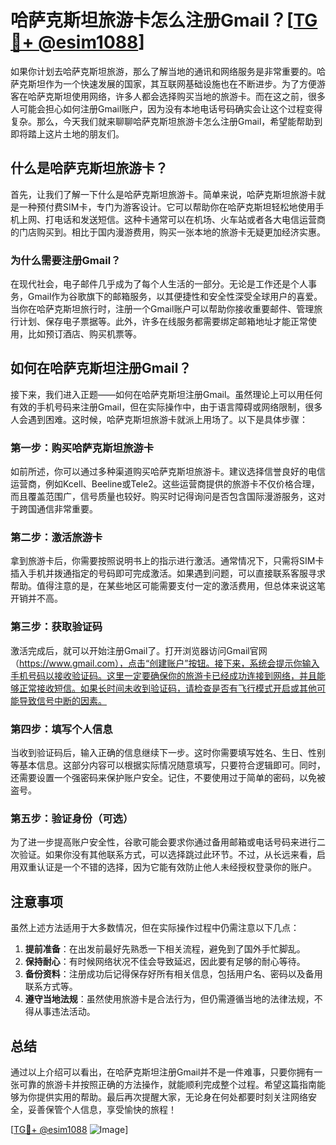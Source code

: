 # 哈萨克斯坦旅游卡怎么注册Gmail？[[TG💪+ @esim1088](https://t.me/s/esim1088)]

如果你计划去哈萨克斯坦旅游，那么了解当地的通讯和网络服务是非常重要的。哈萨克斯坦作为一个快速发展的国家，其互联网基础设施也在不断进步。为了方便游客在哈萨克斯坦使用网络，许多人都会选择购买当地的旅游卡。而在这之前，很多人可能会担心如何注册Gmail账户，因为没有本地电话号码确实会让这个过程变得复杂。那么，今天我们就来聊聊哈萨克斯坦旅游卡怎么注册Gmail，希望能帮助到即将踏上这片土地的朋友们。

## 什么是哈萨克斯坦旅游卡？

首先，让我们了解一下什么是哈萨克斯坦旅游卡。简单来说，哈萨克斯坦旅游卡就是一种预付费SIM卡，专门为游客设计。它可以帮助你在哈萨克斯坦轻松地使用手机上网、打电话和发送短信。这种卡通常可以在机场、火车站或者各大电信运营商的门店购买到。相比于国内漫游费用，购买一张本地的旅游卡无疑更加经济实惠。

### 为什么需要注册Gmail？

在现代社会，电子邮件几乎成为了每个人生活的一部分。无论是工作还是个人事务，Gmail作为谷歌旗下的邮箱服务，以其便捷性和安全性深受全球用户的喜爱。当你在哈萨克斯坦旅行时，注册一个Gmail账户可以帮助你接收重要邮件、管理旅行计划、保存电子票据等。此外，许多在线服务都需要绑定邮箱地址才能正常使用，比如预订酒店、购买机票等。

## 如何在哈萨克斯坦注册Gmail？

接下来，我们进入正题——如何在哈萨克斯坦注册Gmail。虽然理论上可以用任何有效的手机号码来注册Gmail，但在实际操作中，由于语言障碍或网络限制，很多人会遇到困难。这时候，哈萨克斯坦旅游卡就派上用场了。以下是具体步骤：

### 第一步：购买哈萨克斯坦旅游卡

如前所述，你可以通过多种渠道购买哈萨克斯坦旅游卡。建议选择信誉良好的电信运营商，例如Kcell、Beeline或Tele2。这些运营商提供的旅游卡不仅价格合理，而且覆盖范围广，信号质量也较好。购买时记得询问是否包含国际漫游服务，这对于跨国通信非常重要。

### 第二步：激活旅游卡

拿到旅游卡后，你需要按照说明书上的指示进行激活。通常情况下，只需将SIM卡插入手机并拨通指定的号码即可完成激活。如果遇到问题，可以直接联系客服寻求帮助。值得注意的是，在某些地区可能需要支付一定的激活费用，但总体来说这笔开销并不高。

### 第三步：获取验证码

激活完成后，就可以开始注册Gmail了。打开浏览器访问Gmail官网（https://www.gmail.com），点击“创建账户”按钮。接下来，系统会提示你输入手机号码以接收验证码。这里一定要确保你的旅游卡已经成功连接到网络，并且能够正常接收短信。如果长时间未收到验证码，请检查是否有飞行模式开启或其他可能导致信号中断的因素。

### 第四步：填写个人信息

当收到验证码后，输入正确的信息继续下一步。这时你需要填写姓名、生日、性别等基本信息。这部分内容可以根据实际情况随意填写，只要符合逻辑即可。同时，还需要设置一个强密码来保护账户安全。记住，不要使用过于简单的密码，以免被盗号。

### 第五步：验证身份（可选）

为了进一步提高账户安全性，谷歌可能会要求你通过备用邮箱或电话号码来进行二次验证。如果你没有其他联系方式，可以选择跳过此环节。不过，从长远来看，启用双重认证是一个不错的选择，因为它能有效防止他人未经授权登录你的账户。

## 注意事项

虽然上述方法适用于大多数情况，但在实际操作过程中仍需注意以下几点：

1. **提前准备**：在出发前最好先熟悉一下相关流程，避免到了国外手忙脚乱。
2. **保持耐心**：有时候网络状况不佳会导致延迟，因此要有足够的耐心等待。
3. **备份资料**：注册成功后记得保存好所有相关信息，包括用户名、密码以及备用联系方式等。
4. **遵守当地法规**：虽然使用旅游卡是合法行为，但仍需遵循当地的法律法规，不得从事违法活动。

## 总结

通过以上介绍可以看出，在哈萨克斯坦注册Gmail并不是一件难事，只要你拥有一张可靠的旅游卡并按照正确的方法操作，就能顺利完成整个过程。希望这篇指南能够为你提供实用的帮助。最后再次提醒大家，无论身在何处都要时刻关注网络安全，妥善保管个人信息，享受愉快的旅程！

[[TG💪+ @esim1088](https://t.me/s/esim1088) ![Image](https://i.postimg.cc/4NQfJmqS/Snipaste-2025-05-13-00-14-12.png)]